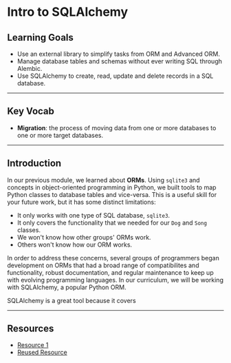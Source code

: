 # Intro to SQLAlchemy

## Learning Goals

- Use an external library to simplify tasks from ORM and Advanced ORM.
- Manage database tables and schemas without ever writing SQL through Alembic.
- Use SQLAlchemy to create, read, update and delete records in a SQL database.

***

## Key Vocab

- **Migration**: the process of moving data from one or more databases to one
  or more target databases.

***

## Introduction

In our previous module, we learned about **ORMs**. Using `sqlite3` and concepts
in object-oriented programming in Python, we built tools to map Python classes
to database tables and vice-versa. This is a useful skill for your future work,
but it has some distinct limitations:

- It only works with one type of SQL database, `sqlite3`.
- It only covers the functionality that we needed for our `Dog` and `Song`
  classes.
- We won't know how other groups' ORMs work.
- Others won't know how our ORM works.

In order to address these concerns, several groups of programmers began
development on ORMs that had a broad range of compatibilites and functionality,
robust documentation, and regular maintenance to keep up with evolving
programming languages. In our curriculum, we will be working with SQLAlchemy,
a popular Python ORM.

SQLAlchemy is a great tool because it covers 

***

## Resources

- [Resource 1](https://www.python.org/doc/essays/blurb/)
- [Reused Resource][reused resource]

[reused resource]: https://docs.python.org/3/
